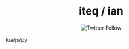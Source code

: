 <div align="center">

# iteq / ian

![Twitter Follow](https://img.shields.io/twitter/follow/it3qure)

<div align="left">

lua/js/py
